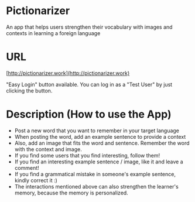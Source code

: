 # Pictionarizer
An app that helps users strengthen their vocabulary with images and contexts in learning a foreign language

# URL
[http://pictionarizer.work](http://pictionarizer.work)

"Easy Login" button available. You can log in as a "Test User" by just clicking the button. 

# Description (How to use the App)
* Post a new word that you want to remember in your target language
* When posting the word, add an example sentence to provide a context
* Also, add an image that fits the word and sentence. Remember the word with the context and image.
* If you find some users that you find interesting, follow them! 
* If you find an interesting example sentence / image, like it and leave a comment! 
* If you find a grammatical mistake in someone's example sentence, kindly correct it :) 
* The interactions mentioned above can also strengthen the learner's memory, because the memory is personalized. 







